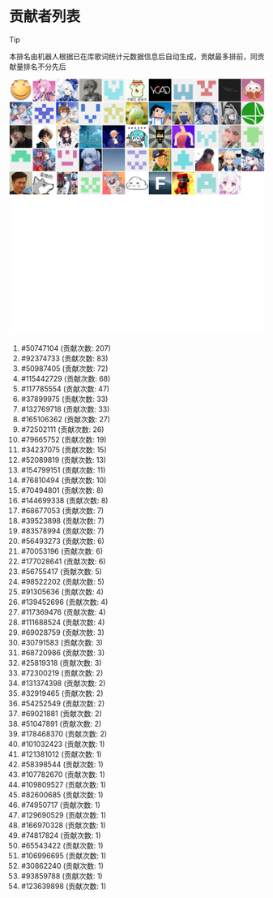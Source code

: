 # 贡献者列表

> [!TIP]
> 本排名由机器人根据已在库歌词统计元数据信息后自动生成，贡献最多排前，同贡献量排名不分先后

![贡献者头像画廊](./CONTRIBUTORS.svg)

1. #50747104 (贡献次数: 207)
2. #92374733 (贡献次数: 83)
3. #50987405 (贡献次数: 72)
4. #115442729 (贡献次数: 68)
5. #117785554 (贡献次数: 47)
6. #37899975 (贡献次数: 33)
7. #132769718 (贡献次数: 33)
8. #165106362 (贡献次数: 27)
9. #72502111 (贡献次数: 26)
10. #79665752 (贡献次数: 19)
11. #34237075 (贡献次数: 15)
12. #52089819 (贡献次数: 13)
13. #154799151 (贡献次数: 11)
14. #76810494 (贡献次数: 10)
15. #70494801 (贡献次数: 8)
16. #144699338 (贡献次数: 8)
17. #68677053 (贡献次数: 7)
18. #39523898 (贡献次数: 7)
19. #83578994 (贡献次数: 7)
20. #56493273 (贡献次数: 6)
21. #70053196 (贡献次数: 6)
22. #177028641 (贡献次数: 6)
23. #56755417 (贡献次数: 5)
24. #98522202 (贡献次数: 5)
25. #91305636 (贡献次数: 4)
26. #139452696 (贡献次数: 4)
27. #117369476 (贡献次数: 4)
28. #111688524 (贡献次数: 4)
29. #69028759 (贡献次数: 3)
30. #30791583 (贡献次数: 3)
31. #68720986 (贡献次数: 3)
32. #25819318 (贡献次数: 3)
33. #72300219 (贡献次数: 2)
34. #131374398 (贡献次数: 2)
35. #32919465 (贡献次数: 2)
36. #54252549 (贡献次数: 2)
37. #69021881 (贡献次数: 2)
38. #51047891 (贡献次数: 2)
39. #178468370 (贡献次数: 2)
40. #101032423 (贡献次数: 1)
41. #121381012 (贡献次数: 1)
42. #58398544 (贡献次数: 1)
43. #107782670 (贡献次数: 1)
44. #109809527 (贡献次数: 1)
45. #82600685 (贡献次数: 1)
46. #74950717 (贡献次数: 1)
47. #129690529 (贡献次数: 1)
48. #166970328 (贡献次数: 1)
49. #74817824 (贡献次数: 1)
50. #65543422 (贡献次数: 1)
51. #106996695 (贡献次数: 1)
52. #30862240 (贡献次数: 1)
53. #93859788 (贡献次数: 1)
54. #123639898 (贡献次数: 1)
